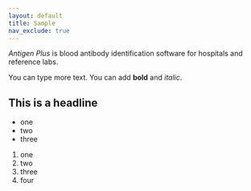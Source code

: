 ```yaml
---
layout: default
title: Sample
nav_exclude: true
---
```


_Antigen Plus_ is blood antibody identification software for hospitals and
reference labs.

You can type more text. You can add **bold** and _italic_.

## This is a headline

- one
- two
- three

1. one
2. two
3. three
4. four
